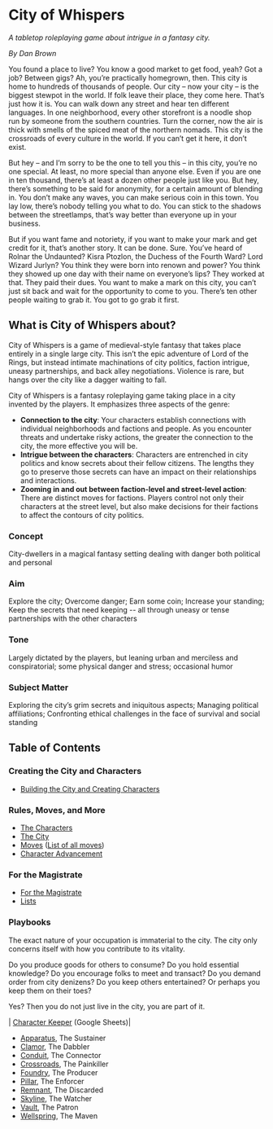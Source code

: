 # City of Whispers
_A tabletop roleplaying game about intrigue in a fantasy city._

_By Dan Brown_

You found a place to live? You know a good market to get food, yeah? Got a job? Between gigs? Ah, you’re practically homegrown, then. This city is home to hundreds of thousands of people. Our city – now your city – is the biggest stewpot in the world. If folk leave their place, they come here. That’s just how it is. You can walk down any street and hear ten different languages. In one neighborhood, every other storefront is a noodle shop run by someone from the southern countries. Turn the corner, now the air is thick with smells of the spiced meat of the northern nomads. This city is the crossroads of every culture in the world. If you can’t get it here, it don’t exist.  

But hey – and I’m sorry to be the one to tell you this – in this city, you’re no one special. At least, no more special than anyone else. Even if you are one in ten thousand, there’s at least a dozen other people just like you. But hey, there’s something to be said for anonymity, for a certain amount of blending in. You don’t make any waves, you can make serious coin in this town. You lay low, there’s nobody telling you what to do. You can stick to the shadows between the streetlamps, that’s way better than everyone up in your business.

But if you want fame and notoriety, if you want to make your mark and get credit for it, that’s another story. It can be done. Sure. You’ve heard of Rolnar the Undaunted? Kisra Ptozlon, the Duchess of the Fourth Ward? Lord Wizard Jurlyn? You think they were born into renown and power? You think they showed up one day with their name on everyone’s lips? They worked at that. They paid their dues. You want to make a mark on this city, you can’t just sit back and wait for the opportunity to come to you. There’s ten other people waiting to grab it. You got to go grab it first.

## What is City of Whispers about?

City of Whispers is a game of medieval-style fantasy that takes place entirely in a single large city. This isn’t the epic adventure of Lord of the Rings, but instead intimate machinations of city politics, faction intrigue, uneasy partnerships, and back alley negotiations. Violence is rare, but hangs over the city like a dagger waiting to fall.

City of Whispers is a fantasy roleplaying game taking place in a city invented by the players. It emphasizes three aspects of the genre:

-   **Connection to the city**: Your characters establish connections with individual neighborhoods and factions and people. As you encounter threats and undertake risky actions, the greater the connection to the city, the more effective you will be.
-   **Intrigue between the characters**: Characters are entrenched in city politics and know secrets about their fellow citizens. The lengths they go to preserve those secrets can have an impact on their relationships and interactions.
-   **Zooming in and out between faction-level and street-level action**: There are distinct moves for factions. Players control not only their characters at the street level, but also make decisions for their factions to affect the contours of city politics.

### Concept

City-dwellers in a magical fantasy setting dealing with danger both political and personal

### Aim

Explore the city; Overcome danger; Earn some coin; Increase your standing; Keep the secrets that need keeping -- all through uneasy or tense partnerships with the other characters

### Tone

Largely dictated by the players, but leaning urban and merciless and conspiratorial; some physical danger and stress; occasional humor

### Subject Matter

Exploring the city’s grim secrets and iniquitous aspects; Managing political affiliations; Confronting ethical challenges in the face of survival and social standing

## Table of Contents

### Creating the City and Characters
- [Building the City and Creating Characters](Gen.md)

### Rules, Moves, and More
- [The Characters](Characters.md)
- [The City](City.md)
- [Moves](Moves.md) ([List of all moves](ListofMoves.md))
- [Character Advancement](Advacement.md)

### For the Magistrate
- [For the Magistrate](Magistrate.md)
- [Lists](Lists.md)

<a id="Playbooks"></a>
### Playbooks
The exact nature of your occupation is immaterial to the city. The city only concerns itself with how you contribute to its vitality. 

Do you produce goods for others to consume? Do you hold essential knowledge? Do you encourage folks to meet and transact? Do you demand order from city denizens? Do you keep others entertained? Or perhaps you keep them on their toes?

Yes? Then you do not just live in the city, you are part of it.

 | [Character Keeper](https://docs.google.com/spreadsheets/d/19W-ZXKJxQCVb6nVTRmpdg9w0xR8xBqS2c9Jb80rYUrk/edit?usp=sharing) (Google Sheets)| 

- [Apparatus](Playbooks/Apparatus.md), The Sustainer
- [Clamor](Playbooks/Clamor.md), The Dabbler
- [Conduit](Playbooks/Conduit.md), The Connector
- [Crossroads](Playbooks/Crossroads.md), The Painkiller
- [Foundry](Playbooks/Foundry.md), The Producer
- [Pillar](Playbooks/Pillar.md), The Enforcer
- [Remnant](Playbooks/Remnant.md), The Discarded
- [Skyline](Playbooks/Skyline.md), The Watcher
- [Vault](Playbooks/Vault.md), The Patron
- [Wellspring](Playbooks/Wellspring.md), The Maven
